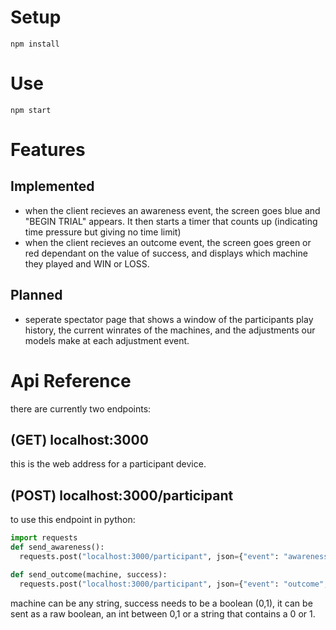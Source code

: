 # Setup
`npm install`
# Use
`npm start`
# Features
## Implemented
- when the client recieves an awareness event, the screen goes blue and "BEGIN TRIAL" appears. It then starts a timer that counts up (indicating time pressure but giving no time limit)
- when the client recieves an outcome event, the screen goes green or red dependant on the value of success, and displays which machine they played and WIN or LOSS.
## Planned
- seperate spectator page that shows a window of the participants play history, the current winrates of the machines, and the adjustments our models make at each adjustment event.
# Api Reference
there are currently two endpoints:
## (GET) localhost:3000
this is the web address for a participant device.
## (POST) localhost:3000/participant
to use this endpoint in python:
```python
import requests
def send_awareness():
  requests.post("localhost:3000/participant", json={"event": "awareness"})

def send_outcome(machine, success):
  requests.post("localhost:3000/participant", json={"event": "outcome","machine":machine,"success":int(success)})
```
machine can be any string, success needs to be a boolean (0,1), it can be sent as a raw boolean, an int between 0,1 or a string that contains a 0 or 1.
